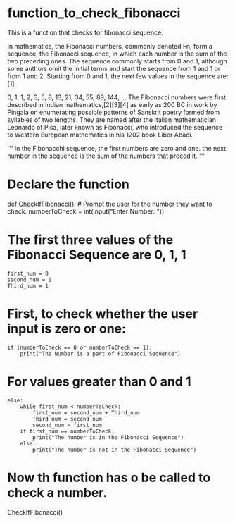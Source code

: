 # function_to_check_fibonacci
This is a function that checks for fibonacci sequence.

In mathematics, the Fibonacci numbers, commonly denoted Fn, form a sequence, the Fibonacci sequence, in which each number is the sum of the two preceding ones. The sequence commonly starts from 0 and 1, although some authors omit the initial terms and start the sequence from 1 and 1 or from 1 and 2. Starting from 0 and 1, the next few values in the sequence are:[1]

0, 1, 1, 2, 3, 5, 8, 13, 21, 34, 55, 89, 144, ...
The Fibonacci numbers were first described in Indian mathematics,[2][3][4] as early as 200 BC in work by Pingala on enumerating possible patterns of Sanskrit poetry formed from syllables of two lengths. They are named after the Italian mathematician Leonardo of Pisa, later known as Fibonacci, who introduced the sequence to Western European mathematics in his 1202 book Liber Abaci.

'''
In the Fibonacchi sequence, the first numbers are zero and one.
the next number in the sequence is the sum of the numbers that preced it.
'''


# Declare the function
def CheckIfFibonacci():
    # Prompt the user for the number they want to check.
    numberToCheck = int(input("Enter Number: "))

# The first three values of the Fibonacci Sequence are 0, 1, 1
    first_num = 0
    second_num = 1
    Third_num = 1

# First, to check whether the user input is zero or one:

    if (numberToCheck == 0 or numberToCheck == 1):
        print("The Number is a part of Fibonacci Sequence")

# For values greater than 0 and 1
    else:
        while first_num < numberToCheck:
            first_num = second_num + Third_num
            Third_num = second_num
            second_num = first_num
        if first_num == numberToCheck:
            print("The number is in the Fibonacci Sequence")
        else:
            print("The number is not in the Fibonacci Sequence")

# Now th function has o be called to check a number.  
CheckIfFibonacci()
